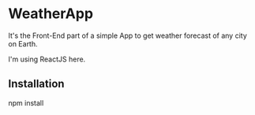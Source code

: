 # WeatherApp
It's the Front-End part of a simple App to get weather forecast of any city on Earth.

I'm using ReactJS here.

## Installation
npm install